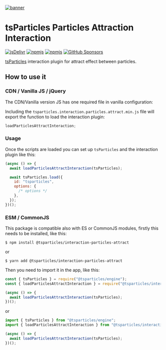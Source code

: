 [![banner](https://particles.js.org/images/banner2.png)](https://particles.js.org)

# tsParticles Particles Attraction Interaction

[![jsDelivr](https://data.jsdelivr.com/v1/package/npm/@tsparticles/interaction-particles-attract/badge)](https://www.jsdelivr.com/package/npm/@tsparticles/interaction-particles-attract)
[![npmjs](https://badge.fury.io/js/@tsparticles/interaction-particles-attract.svg)](https://www.npmjs.com/package/@tsparticles/interaction-particles-attract)
[![npmjs](https://img.shields.io/npm/dt/@tsparticles/interaction-particles-attract)](https://www.npmjs.com/package/@tsparticles/interaction-particles-attract) [![GitHub Sponsors](https://img.shields.io/github/sponsors/matteobruni)](https://github.com/sponsors/matteobruni)

[tsParticles](https://github.com/tsparticles/tsparticles) interaction plugin for attract effect between particles.

## How to use it

### CDN / Vanilla JS / jQuery

The CDN/Vanilla version JS has one required file in vanilla configuration:

Including the `tsparticles.interaction.particles.attract.min.js` file will export the function to load the interaction
plugin:

```javascript
loadParticlesAttractInteraction;
```

### Usage

Once the scripts are loaded you can set up `tsParticles` and the interaction plugin like this:

```javascript
(async () => {
  await loadParticlesAttractInteraction(tsParticles);

  await tsParticles.load({
    id: "tsparticles",
    options: {
      /* options */
    },
  });
})();
```

### ESM / CommonJS

This package is compatible also with ES or CommonJS modules, firstly this needs to be installed, like this:

```shell
$ npm install @tsparticles/interaction-particles-attract
```

or

```shell
$ yarn add @tsparticles/interaction-particles-attract
```

Then you need to import it in the app, like this:

```javascript
const { tsParticles } = require("@tsparticles/engine");
const { loadParticlesAttractInteraction } = require("@tsparticles/interaction-particles-attract");

(async () => {
  await loadParticlesAttractInteraction(tsParticles);
})();
```

or

```javascript
import { tsParticles } from "@tsparticles/engine";
import { loadParticlesAttractInteraction } from "@tsparticles/interaction-particles-attract";

(async () => {
  await loadParticlesAttractInteraction(tsParticles);
})();
```

